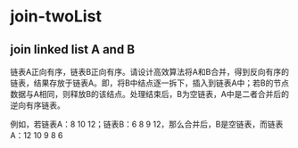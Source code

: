 # join-twoList
## join linked list A and B

链表A正向有序，链表B正向有序。请设计高效算法将A和B合并，得到反向有序的链表，结果存放于链表A。即，将B中结点逐一拆下，插入到链表A中；若B的节点数据与A相同，则释放B的该结点。处理结束后，B为空链表，A中是二者合并后的逆向有序链表。

例如，若链表A：8  10  12；链表B：6  8  9  12，那么合并后，B是空链表，而链表A：12  10  9  8  6
 